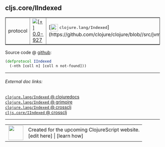 ## cljs.core/IIndexed



 <table border="1">
<tr>
<td>protocol</td>
<td><a href="https://github.com/cljsinfo/cljs-api-docs/tree/0.0-927"><img valign="middle" alt="[+] 0.0-927" title="Added in 0.0-927" src="https://img.shields.io/badge/+-0.0--927-lightgrey.svg"></a> </td>
<td>
[<img height="24px" valign="middle" src="http://i.imgur.com/1GjPKvB.png"> <samp>clojure.lang/Indexed</samp>](https://github.com/clojure/clojure/blob//src/jvm/clojure/lang/Indexed.java)
</td>
</tr>
</table>









Source code @ [github](https://github.com/clojure/clojurescript/blob/r1006/src/cljs/cljs/core.cljs#L130-L131):

```clj
(defprotocol IIndexed
  (-nth [coll n] [coll n not-found]))
```

<!--
Repo - tag - source tree - lines:

 <pre>
clojurescript @ r1006
└── src
    └── cljs
        └── cljs
            └── <ins>[core.cljs:130-131](https://github.com/clojure/clojurescript/blob/r1006/src/cljs/cljs/core.cljs#L130-L131)</ins>
</pre>

-->

---



###### External doc links:

[`clojure.lang/Indexed` @ clojuredocs](http://clojuredocs.org/clojure.lang/Indexed)<br>
[`clojure.lang/Indexed` @ grimoire](http://conj.io/store/v1/org.clojure/clojure/1.7.0-beta3/clj/clojure.lang/Indexed/)<br>
[`clojure.lang/Indexed` @ crossclj](http://crossclj.info/fun/clojure.lang/Indexed.html)<br>
[`cljs.core/IIndexed` @ crossclj](http://crossclj.info/fun/cljs.core.cljs/IIndexed.html)<br>

---

 <table>
<tr><td>
<img valign="middle" align="right" width="48px" src="http://i.imgur.com/Hi20huC.png">
</td><td>
Created for the upcoming ClojureScript website.<br>
[edit here] | [learn how]
</td></tr></table>

[edit here]:https://github.com/cljsinfo/cljs-api-docs/blob/master/cljsdoc/cljs.core_IIndexed.cljsdoc
[learn how]:https://github.com/cljsinfo/cljs-api-docs/wiki/cljsdoc-files

<!--

This information was too distracting to show to readers, but I'll leave it
commented here since it is helpful to:

- pretty-print the data used to generate this document
- and show how to retrieve that data



The API data for this symbol:

```clj
{:ns "cljs.core",
 :name "IIndexed",
 :history [["+" "0.0-927"]],
 :type "protocol",
 :full-name-encode "cljs.core_IIndexed",
 :source {:code "(defprotocol IIndexed\n  (-nth [coll n] [coll n not-found]))",
          :title "Source code",
          :repo "clojurescript",
          :tag "r1006",
          :filename "src/cljs/cljs/core.cljs",
          :lines [130 131]},
 :methods [{:name "-nth",
            :signature ["[coll n]" "[coll n not-found]"],
            :docstring nil}],
 :full-name "cljs.core/IIndexed",
 :clj-symbol "clojure.lang/Indexed"}

```

Retrieve the API data for this symbol:

```clj
;; from Clojure REPL
(require '[clojure.edn :as edn])
(-> (slurp "https://raw.githubusercontent.com/cljsinfo/cljs-api-docs/catalog/cljs-api.edn")
    (edn/read-string)
    (get-in [:symbols "cljs.core/IIndexed"]))
```

-->
